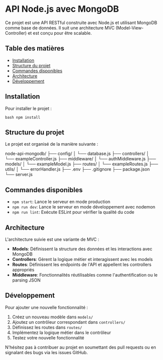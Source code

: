 # API Node.js avec MongoDB

Ce projet est une API RESTful construite avec Node.js et utilisant MongoDB comme base de données. Il suit une architecture MVC (Model-View-Controller) et est conçu pour être scalable.

## Table des matières

- [Installation](#installation)
- [Structure du projet](#structure-du-projet)
- [Commandes disponibles](#commandes-disponibles)
- [Architecture](#architecture)
- [Développement](#développement)

## Installation

Pour installer le projet :

`bash npm install`


## Structure du projet

Le projet est organisé de la manière suivante :

node-api-mongodb/ 
├── config/ 
│ └── database.js 
├── controllers/ 
│ └── exampleController.js 
├── middleware/ 
│ └── authMiddleware.js 
├── models/ 
│ └── exampleModel.js 
├── routes/ 
│ └── exampleRoutes.js 
├── utils/ 
│ └── errorHandler.js 
├── .env 
├── .gitignore 
├── package.json 
└── server.js

## Commandes disponibles

- `npm start`: Lance le serveur en mode production
- `npm run dev`: Lance le serveur en mode développement avec nodemon
- `npm run lint`: Exécute ESLint pour vérifier la qualité du code

## Architecture

L'architecture suivie est une variante de MVC :

- **Models**: Définissent la structure des données et les interactions avec MongoDB
- **Controllers**: Gèrent la logique métier et interagissent avec les models
- **Routes**: Définissent les endpoints de l'API et appellent les controllers appropriés
- **Middleware**: Fonctionnalités réutilisables comme l'authentification ou le parsing JSON

## Développement

Pour ajouter une nouvelle fonctionnalité :

1. Créez un nouveau modèle dans `models/`
2. Ajoutez un contrôleur correspondant dans `controllers/`
3. Définissez les routes dans `routes/`
4. Implémentez la logique métier dans le contrôleur
5. Testez votre nouvelle fonctionnalité

N'hésitez pas à contribuer au projet en soumettant des pull requests ou en signalant des bugs via les issues GitHub.
